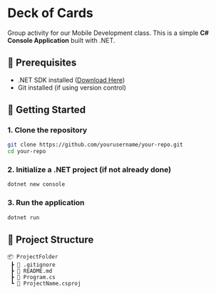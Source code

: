 # Deck of Cards

Group activity for our Mobile Development class.
This is a simple **C# Console Application** built with .NET.

## 📌 Prerequisites

- .NET SDK installed ([Download Here](https://dotnet.microsoft.com/download))
- Git installed (if using version control)

## 🚀 Getting Started

### 1. Clone the repository

```sh
git clone https://github.com/yourusername/your-repo.git
cd your-repo
```

### 2. Initialize a .NET project (if not already done)

```sh
dotnet new console
```

### 3. Run the application

```sh
dotnet run
```

## 📂 Project Structure

```
📦 ProjectFolder
 ┣ 📜 .gitignore
 ┣ 📜 README.md
 ┣ 📜 Program.cs
 ┗ 📜 ProjectName.csproj
```
